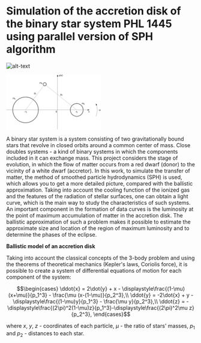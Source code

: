 # Simulation of the accretion disk of the binary star system PHL 1445 using parallel version of SPH algorithm

![alt-text](https://github.com/iliazhav/astro/blob/main/pictures/ezgif.com-crop.gif)


<img src="https://github.com/iliazhav/astro/blob/main/pictures/Motion2D1.jpg" width="50%" height="50%">

A binary star system is a system consisting of two gravitationally bound stars that revolve in closed orbits around a common center of mass. Сlose doubles systems - a kind of binary systems in which the components included in it can exchange mass. This project considers the stage of evolution, in which the flow of matter occurs from a red dwarf (donor) to the vicinity of a white dwarf (accretor). In this work, to simulate the transfer of matter, the method of smoothed particle hydrodynamics (SPH) is used, which allows you to get a more detailed picture, compared with the ballistic approximation. Taking into account the cooling function of the ionized gas and the features of the radiation of stellar surfaces, one can obtain a light curve, which is the main way to study the characteristics of such systems. An important component in the formation of data curves is the luminosity at the point of maximum accumulation of matter in the accretion disk. The ballistic approximation of such a problem makes it possible to estimate the approximate size and location of the region of maximum luminosity and to determine the phases of the eclipse.

<b>Ballistic model of an accretion disk</b>

Taking into account the classical concepts of the 3-body problem and using the theorems of theoretical mechanics (Kepler's laws, Coriolis force), it is possible to create a system of differential equations of motion for each component of the system:

```math
\begin{cases}
\ddot{x} = 2\dot{y} + x - \displaystyle\frac{(1-\mu)(x+\mu)}{p_1^3} - \frac{\mu (x-(1-\mu)}{p_2^3},\\
\ddot{y} = -2\dot{x} + y - \displaystyle\frac{(1-\mu)y}{p_1^3} - \frac{\mu y}{p_2^3},\\
\ddot{z} = -\displaystyle\frac{(2\pi)^2(1-\mu)z}{p_1^3}-\displaystyle\frac{(2\pi)^2\mu z}{p_2^3},
\end{cases}
```
where $`x`$, $`y`$, $`z`$ - coordinates of each particle, $`\mu`$ - the ratio of stars' masses, $`p_1`$ and $`p_2`$ - distances to each star.
